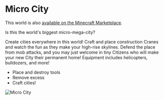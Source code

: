 # Micro City

This world is also [available on the Minecraft Marketplace]([https://www.minecraft.net/en-us/marketplace/pdp?id=82332a02-03b6-4916-a0d1-b95ce0334443](https://www.minecraft.net/en-us/marketplace/pdp?id=2378dbbb-bdde-4eaf-834b-188fd3875a13)).

Is this the world's biggest micro-mega-city?

Create cities everywhere in this world! Craft and place construction Cranes and watch the fun as they make your high-rise skylines. Defend the place from mob attacks, and you may just welcome in tiny Citizens who will make your new City their permanent home! Equipment includes helicopters, bulldozers, and more!
- Place and destroy tools
- Remove excess
- Craft cities!

![Micro City](https://xforgeassets001.xboxlive.com/pf-namespace-b63a0803d3653643/6e592a95-f0f6-4493-a4c1-132a6b0e6608/TWF_microcity_Thumbnail.jpg)
